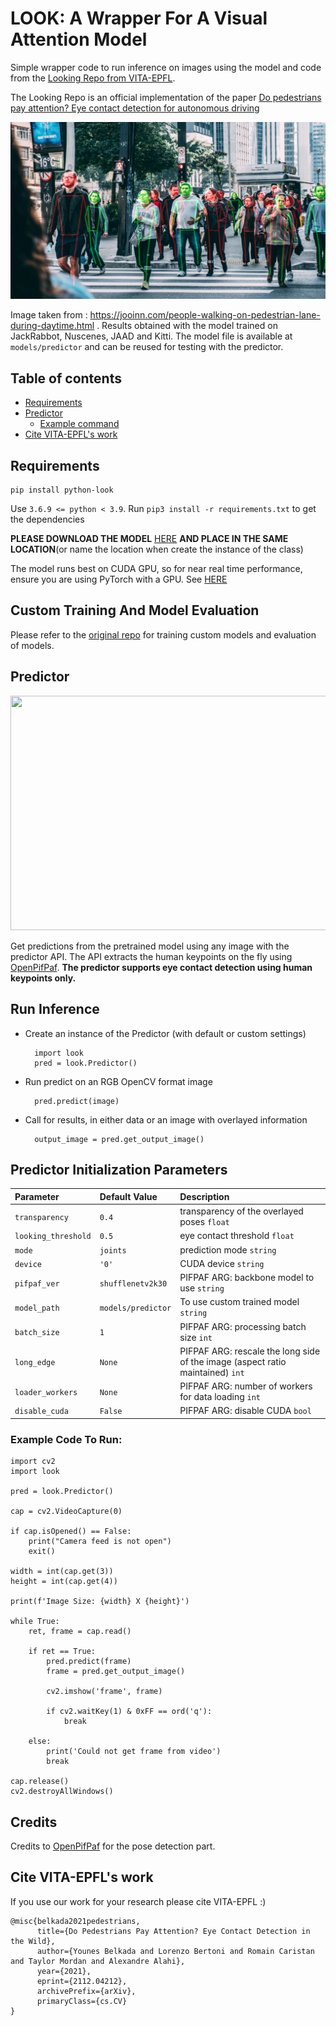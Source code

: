 # LOOK: A Wrapper For A Visual Attention Model

Simple wrapper code to run inference on images using the model and code from the [Looking Repo from VITA-EPFL](https://github.com/vita-epfl/looking).

The Looking Repo is an official implementation of the paper [Do pedestrians pay attention? Eye contact detection for autonomous driving](https://arxiv.org/abs/2112.04212)

![alt text](https://github.com/cwittwer/look/blob/main/images/people-walking-on-pedestrian-lane-during-daytime.pedictions.png)

Image taken from : https://jooinn.com/people-walking-on-pedestrian-lane-during-daytime.html . Results obtained with the model trained on JackRabbot, Nuscenes, JAAD and Kitti. The model file is available at ```models/predictor``` and can be reused for testing with the predictor. 

## Table of contents

- [Requirements](#requirements)
- [Predictor](#predictor)
  * [Example command](#example-command-)
- [Cite VITA-EPFL's work](#cite-VITA-EPFL's-work)


## Requirements

```
pip install python-look
```

Use ```3.6.9 <= python < 3.9```. Run ```pip3 install -r requirements.txt``` to get the dependencies

**PLEASE DOWNLOAD THE MODEL** [HERE](https://github.com/cwittwer/look/blob/main/look/models/predictor/LookingModel_LOOK%2BPIE.p) **AND PLACE IN THE SAME LOCATION**(or name the location when create the instance of the class)

The model runs best on CUDA GPU, so for near real time performance, ensure you are using PyTorch with a GPU. See [HERE](https://pytorch.org/get-started/locally/)

## Custom Training And Model Evaluation

Please refer to the [original repo](https://github.com/vita-epfl/looking) for training custom models and evaluation of models.

## Predictor

<img src="https://github.com/cwittwer/look/blob/main/images/kitti.gif" data-canonical-src="https://github.com/cwittwer/look/blob/main/images/kitti.gif" width="1238" height="375" />

Get predictions from the pretrained model using any image with the predictor API. The API extracts the human keypoints on the fly using [OpenPifPaf](https://openpifpaf.github.io/intro.html). **The predictor supports eye contact detection using human keypoints only.**

## Run Inference
<ul>
  <li>Create an instance of the Predictor (with default or custom settings)</li>
      
      import look
      pred = look.Predictor()
      
  <li>Run predict on an RGB OpenCV format image</li>
        
      pred.predict(image)
      
  <li>Call for results, in either data or an image with overlayed information</li>
        
      output_image = pred.get_output_image()
      

</ul>

## Predictor Initialization Parameters

| Parameter                 |Default Value   |Description   |
| :------------------------ |:---------------|:-------------|
| ```transparency``` | ```0.4``` | transparency of the overlayed poses ```float``` |
| ```looking_threshold``` | ```0.5``` | eye contact threshold ```float``` |
| ```mode``` | ```joints``` | prediction mode ```string``` |
| ```device``` | ```'0'``` | CUDA device ```string``` |
| ```pifpaf_ver``` | ```shufflenetv2k30``` | PIFPAF ARG: backbone model to use ```string``` |
| ```model_path``` | ```models/predictor``` | To use custom trained model ```string``` |
| ```batch_size``` | ```1``` | PIFPAF ARG: processing batch size ```int``` |
| ```long_edge``` | ```None``` | PIFPAF ARG: rescale the long side of the image (aspect ratio maintained) ```int``` |
| ```loader_workers``` | ```None``` | PIFPAF ARG: number of workers for data loading ```int``` |
| ```disable_cuda``` | ```False``` | PIFPAF ARG: disable CUDA ```bool``` |


### Example Code To Run:

  ```
  import cv2
  import look

  pred = look.Predictor()

  cap = cv2.VideoCapture(0)

  if cap.isOpened() == False:
      print("Camera feed is not open")
      exit()

  width = int(cap.get(3))
  height = int(cap.get(4))

  print(f'Image Size: {width} X {height}')

  while True:
      ret, frame = cap.read()

      if ret == True:
          pred.predict(frame)
          frame = pred.get_output_image()

          cv2.imshow('frame', frame)

          if cv2.waitKey(1) & 0xFF == ord('q'):
              break
      
      else:
          print('Could not get frame from video')
          break

  cap.release()
  cv2.destroyAllWindows()
  ```

## Credits

Credits to [OpenPifPaf](https://openpifpaf.github.io/intro.html) for the pose detection part.

## Cite VITA-EPFL's work

If you use our work for your research please cite VITA-EPFL :) 

```
@misc{belkada2021pedestrians,
      title={Do Pedestrians Pay Attention? Eye Contact Detection in the Wild}, 
      author={Younes Belkada and Lorenzo Bertoni and Romain Caristan and Taylor Mordan and Alexandre Alahi},
      year={2021},
      eprint={2112.04212},
      archivePrefix={arXiv},
      primaryClass={cs.CV}
}
```
